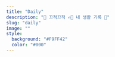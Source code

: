 ```yaml
---
title: "Daily"
description: "💫 끄적끄적 ✍🏻 내 생활 기록 💫"
slug: "daily"
image: ""
style:
  background: "#F9FF42"
  color: "#000"
---
```

